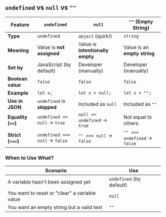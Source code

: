 
## `undefined` vs `null` vs `""`

| Feature             | `undefined`                     | `null`                              | `""` (Empty String)         |
|--------------------|----------------------------------|-------------------------------------|-----------------------------|
| **Type**           | `undefined`                     | `object` (quirk!)                   | `string`                    |
| **Meaning**        | Value is **not assigned**       | Value is **intentionally empty**    | Value is an **empty string**|
| **Set by**         | JavaScript (by default)         | Developer (manually)               | Developer (manually)        |
| **Boolean value**  | `false`                         | `false`                             | `false`                     |
| **Example**        | `let x;`                        | `let x = null;`                     | `let x = "";`               |
| **Use in JSON**    | `undefined` is **skipped**      | Included as `null`                 | Included as `""`            |
| **Equality (`==`)**| `undefined == null` → `true`    | `null == undefined` → `true`       | Not equal to others         |
| **Strict (`===`)** | `undefined === null` → `false`  | `"" === null` → `false`            | `"" === undefined` → `false`|

### When to Use What?

| Scenario | Use |
|---------|-----|
| A variable hasn't been assigned yet | `undefined` (by default) |
| You want to reset or "clear" a variable value | `null` |
| You want an empty string but a valid text | `""` |
